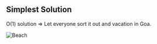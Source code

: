 ## Simplest Solution

O(1) solution => Let everyone sort it out and vacation in Goa.

![Beach](https://i.postimg.cc/QdZQxwFY/leto-plyazh-kokos-otpusk.jpg)